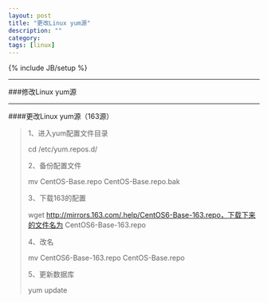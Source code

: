```yaml
---
layout: post
title: "更改Linux yum源"
description: ""
category: 
tags: [linux]
---
```

{% include JB/setup %}

---

###修改Linux yum源

---

####更改Linux yum源（163源）

> 1、进入yum配置文件目录
> 
> 	cd /etc/yum.repos.d/
> 
> 2、备份配置文件
> 
> 	mv CentOS-Base.repo CentOS-Base.repo.bak
> 
> 3、下载163的配置
> 
> 	wget http://mirrors.163.com/.help/CentOS6-Base-163.repo，下载下来的文件名为 CentOS6-Base-163.repo
> 
> 4、改名
> 
> 	mv CentOS6-Base-163.repo CentOS-Base.repo
> 
> 5、更新数据库
> 
> 	yum update

